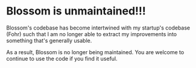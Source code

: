 # Blossom is unmaintained!!!

Blossom's codebase has become intertwined with my startup's codebase 
(Fohr) such that I am no longer able to extract my improvements into
something that's generally usable.

As a result, Blossom is no longer being maintained. You are welcome 
to continue to use the code if you find it useful.
